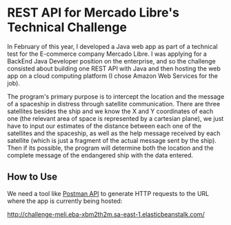 # REST API for Mercado Libre's Technical Challenge

In February of this year, I developed a Java web app as part of a technical test for the E-commerce company Mercado Libre. I was applying for a BackEnd Java Developer position on the enterprise, and so the challenge consisted about building one REST API with Java and then hosting the web app on a cloud computing platform (I chose Amazon Web Services for the job). 

The program's primary purpose is to intercept the location and the message of a spaceship in distress through satellite communication. There are three satellites besides the ship and we know the X and Y coordinates of each one (the relevant area of space is represented by a cartesian plane), we just have to input our estimates of the distance between each one of the satellites and the spaceship, as well as the help message received by each satellite (which is just a fragment of the actual message sent by the ship). Then if its possible, the program will determine both the location and the complete message of the endangered ship with the data entered.

## How to Use

We need a tool like [Postman API](https://www.postman.com/) to generate HTTP requests to the URL where the app is currently being hosted:

http://challenge-meli.eba-xbm2th2m.sa-east-1.elasticbeanstalk.com/
